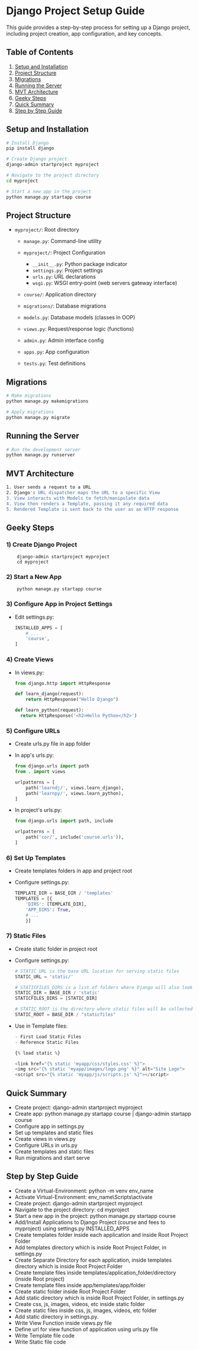 # Django Project Setup Guide

This guide provides a step-by-step process for setting up a Django project, including project creation, app configuration, and key concepts.

## Table of Contents
1. [Setup and Installation](#setup-and-installation)
2. [Project Structure](#project-structure)
3. [Migrations](#migrations)
4. [Running the Server](#running-the-server)
5. [MVT Architecture](#mvt-architecture)
6. [Geeky Steps](#geeky-steps)
7. [Quick Summary](#quick-summary)
8. [Step by Step Guide](#step-by-step-guide)

   
## Setup and Installation

```bash
# Install Django
pip install django

# Create Django project
django-admin startproject myproject

# Navigate to the project directory
cd myproject

# Start a new app in the project
python manage.py startapp course
```


## Project Structure

- `myproject/`: Root directory
  - `manage.py`: Command-line utility
  - `myproject/`: Project Configuration
    - `__init__.py`: Python package indicator
    - `settings.py`: Project settings
    - `urls.py`: URL declarations
    - `wsgi.py`: WSGI entry-point (web servers gateway interface)
      
  - `course/`: Application directory
  - `migrations/`: Database migrations
  - `models.py`: Database models (classes in OOP)
  - `views.py`: Request/response logic (functions)
  - `admin.py`: Admin interface config
  - `apps.py`: App configuration
  - `tests.py`: Test definitions


## Migrations

```bash
# Make migrations
python manage.py makemigrations

# Apply migrations
python manage.py migrate
```


## Running the Server

```bash
# Run the development server
python manage.py runserver
```


## MVT Architecture

```bash
1. User sends a request to a URL
2. Django's URL dispatcher maps the URL to a specific View
3. View interacts with Models to fetch/manipulate data
4. View then renders a Template, passing it any required data
5. Rendered Template is sent back to the user as an HTTP response
```


## Geeky Steps

### 1) Create Django Project
    
        django-admin startproject myproject
        cd myproject

### 2) Start a New App
    
        python manage.py startapp course

### 3) Configure App in Project Settings
- Edit settings.py:
    ```python
    INSTALLED_APPS = [
        # ...
        'course',
    ]
    ```


### 4) Create Views 
- In views.py:
    
    ```python
    from django.http import HttpResponse

    def learn_django(request):
        return HttpResponse("Hello Django")

    def learn_python(request):
      return HttpResponse('<h2>Hello Python</h2>')
    ```


### 5) Configure URLs
- Create urls.py file in app folder
- In app's urls.py:

    ```python
    from django.urls import path
    from . import views

    urlpatterns = [
        path('learndj/', views.learn_django),
        path('learnpy/', views.learn_python),
    ]
    ```
- In project's urls.py: 

    ```python 
    from django.urls import path, include

    urlpatterns = [
        path('cor/', include('course.urls')),
    ]
    ```


### 6) Set Up Templates 
- Create templates folders in app and project root
- Configure settings.py: 

    ```python
    TEMPLATE_DIR = BASE_DIR / 'templates'
    TEMPLATES = [{
        'DIRS': [TEMPLATE_DIR],
        'APP_DIRS': True,
        # ...
        }]
    ```


### 7) Static Files
- Create static folder in project root
- Configure settings.py:

    ```python
    # STATIC_URL is the base URL location for serving static files
    STATIC_URL = 'static/'
    
    # STATICFILES_DIRS is a list of folders where Django will also look for static files
    STATIC_DIR = BASE_DIR / 'static'
    STATICFILES_DIRS = [STATIC_DIR]
    
    # STATIC_ROOT is the directory where static files will be collected when you run `collectstatic`
    STATIC_ROOT = BASE_DIR / "staticfiles"
    ```
- Use in Template files:
    ```python
    - First Load Static Files
    - Reference Static Files
    
    {% load static %}

    <link href="{% static 'myapp/css/styles.css' %}">
    <img src="{% static 'myapp/images/logo.png' %}" alt="Site Logo">
    <script src="{% static 'myapp/js/scripts.js' %}"></script>
    ```

        
## Quick Summary
- Create project: django-admin startproject myproject
- Create app: python manage.py startapp course | django-admin startapp course
- Configure app in settings.py
- Set up templates and static files
- Create views in views.py
- Configure URLs in urls.py
- Create templates and static files
- Run migrations and start serve


## Step by Step Guide
- Create a Virtual-Environment: python -m venv env_name
- Activate Virtual-Environment: env_name\Scripts\activate
- Create project: django-admin startproject myproject
- Navigate to the project directory: cd myproject
- Start a new app in the project: python manage.py startapp course
- Add/Install Applications to Django Project (course and fees to myproject) using settings.py INSTALLED_APPS
- Create templates folder inside each application and inside Root Project Folder
- Add templates directory which is inside Root Project Folder, in settings.py
- Create Separate Directory for each application, inside templates directory which is inside Root Project Folder 
- Create template files inside templates/application_folder/directory (inside Root project)
- Create template files inside app/templates/app/folder
- Create static folder inside Root Project Folder
- Add static directory which is inside Root Project Folder, in settings.py
- Create css, js, images, videos, etc inside static folder
- Create static files inside css, js, images, videos, etc folder
- Add static directory in settings.py. 
- Write View Function inside views.py file
- Define url for view function of application using urls.py file
- Write Template file code
- Write Static file code
